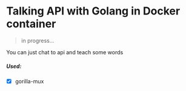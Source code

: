 # Talking API with Golang in Docker container

>in progress...

You can just chat to api and teach some words

##### Used:
- [x] gorilla-mux

